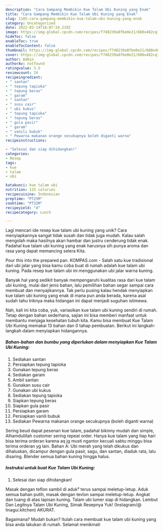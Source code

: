 ```yaml
---
description: "Cara Gampang Membikin Kue Talam Ubi Kuning yang Enak"
title: "Cara Gampang Membikin Kue Talam Ubi Kuning yang Enak"
slug: 1185-cara-gampang-membikin-kue-talam-ubi-kuning-yang-enak
category: Uncategorized
date: 2022-03-14T18:07:54.219Z
image: https://img-global.cpcdn.com/recipes/f748239a8fbe0e21/680x482cq70/kue-talam-ubi-kuning-foto-resep-utama.jpg
hideToc: false
enableToc: true
enableTocContent: false
thumbnail: https://img-global.cpcdn.com/recipes/f748239a8fbe0e21/680x482cq70/kue-talam-ubi-kuning-foto-resep-utama.jpg
cover: https://img-global.cpcdn.com/recipes/f748239a8fbe0e21/680x482cq70/kue-talam-ubi-kuning-foto-resep-utama.jpg
author: Admin
authorAv: notfound
ratingvalue: 3.5
reviewcount: 24
recipeingredient:
- " santan"
- " tepung tapioka"
- " tepung beras"
- " garam"
- " santan"
- " susu cair"
- " ubi kukus"
- " tepung tapioka"
- " tepung beras"
- " gula pasir"
- " garam"
- " vanili bubuk"
- " Pewarna makanan orange secukupnya boleh diganti warna"
recipeinstructions:

- "Selesai dan siap dihidangkan!"
categories:
- Resep
tags:
- kue
- talam
- ubi

katakunci: kue talam ubi 
nutrition: 125 calories
recipecuisine: Indonesian
preptime: "PT25M"
cooktime: "PT32M"
recipeyield: "4"
recipecategory: Lunch

---
```





Lagi mencari ide resep kue talam ubi kuning yang unik? Cara menyiapkannya sangat tidak susah dan tidak juga mudah. Kalau salah mengolah maka hasilnya akan hambar dan justru cenderung tidak enak. Padahal kue talam ubi kuning yang enak harusnya sih punya aroma dan rasa yang dapat memancing selera Kita.





Pour this into the prepared pan. KOMPAS.com - Salah satu kue tradisional dari ubi jalar yang bisa kamu coba buat di rumah adalah kue talam ubi kuning. Pada resep kue talam ubi ini menggunakan ubi jalar warna kuning.

Banyak hal yang sedikit banyak mempengaruhi kualitas rasa dari kue talam ubi kuning, mulai dari jenis bahan, lalu pemilihan bahan segar sampai cara membuat dan menyajikannya. Tak perlu pusing kalau hendak menyiapkan kue talam ubi kuning yang enak di mana pun anda berada, karena asal sudah tahu triknya maka hidangan ini dapat menjadi suguhan istimewa.






Nah, kali ini kita coba, yuk, variasikan kue talam ubi kuning sendiri di rumah. Tetap dengan bahan sederhana, sajian ini bisa memberi manfaat untuk membantu menjaga kesehatan tubuh kita. Kamu bisa membuat Kue Talam Ubi Kuning memakai 13 bahan dan 0 tahap pembuatan. Berikut ini langkah-langkah dalam menyiapkan hidangannya.

<!--inarticleads1-->

##### Bahan-bahan dan bumbu yang diperlukan dalam menyiapkan Kue Talam Ubi Kuning:

1. Sediakan  santan
1. Persiapkan  tepung tapioka
1. Gunakan  tepung beras
1. Sediakan  garam
1. Ambil  santan
1. Gunakan  susu cair
1. Gunakan  ubi kukus
1. Sediakan  tepung tapioka
1. Siapkan  tepung beras
1. Siapkan  gula pasir
1. Persiapkan  garam
1. Persiapkan  vanili bubuk
1. Sediakan  Pewarna makanan orange secukupnya (boleh diganti warna)


Sering beud dapat pesenan kue talam, padahal bikinny mudah dan simple, Alhamdulillah customer sering repeat order. Hanya kue talam yang tiap hari bisa terima orderan karena aq jg musti ngantor kecuali sabtu minggu bisa terima orderan yg lain. Bahan A: Ubi merah yang telah dikukus dan dihaluskan, dicampur dengan gula pasir, sagu, dan santan, diaduk rata, lalu disaring. Blender semua bahan kuning hingga halus. 

<!--inarticleads2-->

##### Instruksi untuk buat Kue Talam Ubi Kuning:


1. Selesai dan siap dihidangkan!

Masak dengan teflon sambil di aduk² terus sampai meletup-letup. Aduk semua bahan putih, masak dengan tevlon sampai meletup-letup. Angkat dan tuang di atas lapisan kuning. Talam ubi lumer siap di hidangkan. Lembut Dan Legitnya Talam Ubi Kuning, Simak Resepnya Yuk! (Instagram/@ linagui.kitchen) AKURAT. 

Bagaimana? Mudah bukan? Itulah cara membuat kue talam ubi kuning yang bisa anda lakukan di rumah. Selamat menikmati
